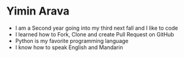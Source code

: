 # Yimin Arava
- I am a Second year going into my third next fall and I like to code
- I learned how to Fork, Clone and create Pull Request on GitHub
- Python is my favorite programming language
- I know how to speak English and Mandarin
